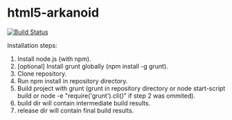 html5-arkanoid
==============

[![Build Status](https://travis-ci.org/jsikorski/html5-arkanoid.png)](https://travis-ci.org/jsikorski/html5-arkanoid)

Installation steps:

1. Install node.js (with npm).
2. [optional] Install grunt globally (npm install -g grunt).
3. Clone repository.
4. Run npm install in repository directory.
5. Build project with grunt (grunt in repository directory or node start-script build or node -e "require('grunt').cli()" if step 2 was ommited).
6. build dir will contain intermediate build results.
7. release dir will contain final build results.